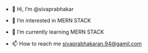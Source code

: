 - 👋 Hi, I’m @sivaprabhakar
- 👀 I’m interested in MERN STACK
- 🌱 I’m currently learning MERN STACK

- 📫 How to reach me sivaprabhakaran.94@gamil.com

<!---
sivaprabhakar/sivaprabhakar is a ✨ special ✨ repository because its `README.md` (this file) appears on your GitHub profile.
You can click the Preview link to take a look at your changes.
--->
